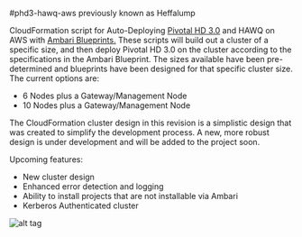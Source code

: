 #phd3-hawq-aws
previously known as Heffalump

CloudFormation script for Auto-Deploying [Pivotal HD 3.0](http://pivotal.io/big-data/pivotal-hd) and HAWQ on AWS with [Ambari Blueprints.](https://cwiki.apache.org/confluence/display/AMBARI/Blueprints)    These scripts will
build out a cluster of a specific size, and then deploy Pivotal HD 3.0 on the cluster according to the specifications
in the Ambari Blueprint.  The sizes available have been pre-determined and blueprints have been designed for that specific
cluster size.  The current options are:
*  6 Nodes plus a Gateway/Management Node
* 10 Nodes plus a Gateway/Management Node

The CloudFormation cluster design in this revision is a simplistic design that was created to simplify the
development process.   A new, more robust design is under development and will be added to the project soon.

Upcoming features:
* New cluster design
* Enhanced error detection and logging
* Ability to install projects that are not installable via Ambari
* Kerberos Authenticated cluster


![alt tag](https://raw.githubusercontent.com/dbbaskette/phd3-hawq-aws/master/docs/Workflow.jpg)


